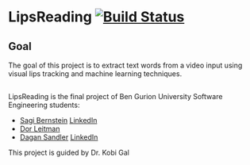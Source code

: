 LipsReading [![Build Status](https://secure.travis-ci.org/sagioto/LipsReading.png)](http://travis-ci.org/sagioto/LipsReading)
==========

## Goal

The goal of this project is to extract text words from a video input using visual lips tracking and machine learning techniques.

## 

LipsReading is the final project of Ben Gurion University Software Engineering students:
* [Sagi Bernstein](https://github.com/sagioto) [LinkedIn](http://www.linkedin.com/profile/view?id=103685568)
* [Dor Leitman](https://github.com/dorleitman)
* [Dagan Sandler](https://github.com/dagansandler) [LinkedIn](http://www.linkedin.com/profile/view?id=95457922)

This project is guided by Dr. Kobi Gal